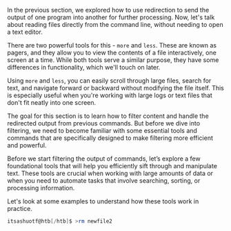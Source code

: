 In the previous section, we explored how to use redirection to send the output of one program into another for further processing. Now, let's talk about reading files directly from the command line, without needing to open a text editor.

There are two powerful tools for this - `more` and `less`. These are known as pagers, and they allow you to view the contents of a file interactively, one screen at a time. While both tools serve a similar purpose, they have some differences in functionality, which we'll touch on later.

Using `more` and `less`, you can easily scroll through large files, search for text, and navigate forward or backward without modifying the file itself. This is especially useful when you're working with large logs or text files that don't fit neatly into one screen.

The goal for this section is to learn how to filter content and handle the redirected output from previous commands. But before we dive into filtering, we need to become familiar with some essential tools and commands that are specifically designed to make filtering more efficient and powerful.

Before we start filtering the output of commands, let’s explore a few foundational tools that will help you efficiently sift through and manipulate text. These tools are crucial when working with large amounts of data or when you need to automate tasks that involve searching, sorting, or processing information.

Let's look at some examples to understand how these tools work in practice.

```powershell
itsashuotf@htb[/htb]$ >rm newfile2
```